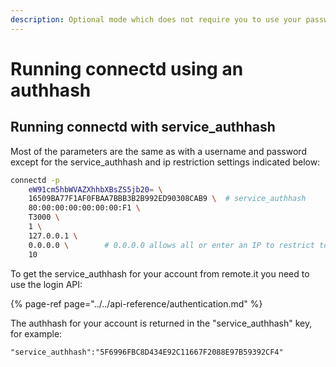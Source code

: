 ```yaml
---
description: Optional mode which does not require you to use your password
---
```


# Running connectd using an authhash

## Running connectd with service\_authhash

Most of the parameters are the same as with a username and password except for the service\_authhash and ip restriction settings indicated below:

```bash
connectd -p 
    eW91cm5hbWVAZXhhbXBsZS5jb20= \
    16509BA77F1AF0FBAA7BBB3B2B992ED90308CAB9 \  # service_authhash
    80:00:00:00:00:00:00:F1 \
    T3000 \
    1 \
    127.0.0.1 \
    0.0.0.0 \        # 0.0.0.0 allows all or enter an IP to restrict to
    10 
```

To get the service\_authhash for your account from remote.it you need to use the login API:

{% page-ref page="../../api-reference/authentication.md" %}

The authhash for your account is returned in the "service\_authhash" key, for example:

```text
"service_authhash":"5F6996FBC8D434E92C11667F2088E97B59392CF4"
```

### 

